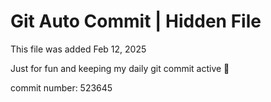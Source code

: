 # Git Auto Commit | Hidden File

This file was added Feb 12, 2025

Just for fun and keeping my daily git commit active 🤪

commit number: 523645
